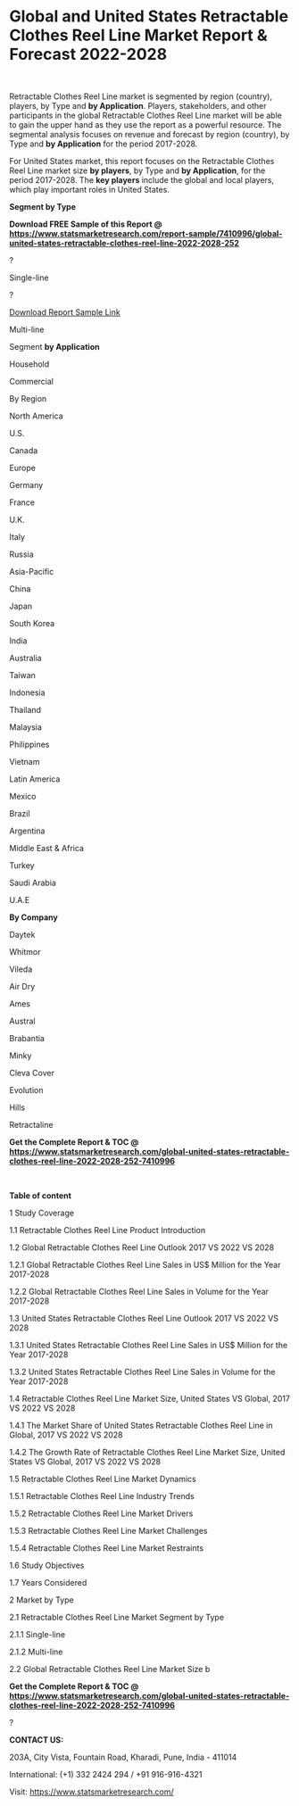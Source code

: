 <h1>Global and United States Retractable Clothes Reel Line Market Report & Forecast 2022-2028</h1><br/><p>Retractable Clothes Reel Line market is segmented by region (country), players, by Type and <strong>by Application</strong>. Players, stakeholders, and other participants in the global Retractable Clothes Reel Line market will be able to gain the upper hand as they use the report as a powerful resource. The segmental analysis focuses on revenue and forecast by region (country), by Type and <strong>by Application</strong> for the period 2017-2028.</p>
 
 
 
 <p>For United States market, this report focuses on the Retractable Clothes Reel Line market size <strong>by players</strong>, by Type and <strong>by Application</strong>, for the period 2017-2028. The <strong>key players</strong> include the global and local players, which play important roles in United States.</p>
 
 
 
 <p><strong>Segment by Type</strong></p>
 
 
 
 <div><b>Download FREE Sample of this Report @ <a href="https://www.statsmarketresearch.com/download-free-sample/7410996/global-united-states-retractable-clothes-reel-line-2022-2028-252">https://www.statsmarketresearch.com/report-sample/7410996/global-united-states-retractable-clothes-reel-line-2022-2028-252</a></b></div>
 
 
 
 <p>? </p>
 
 
 
 <p>Single-line</p>
 
 
 
 <p>? </p>
 
 
 
 <p><a href="https://www.statsmarketresearch.com/download-free-sample/7410996/global-united-states-retractable-clothes-reel-line-2022-2028-252">Download Report Sample Link</a></p>
 
 
 
 <p>Multi-line</p>
 
 
 
 <p>Segment <strong>by Application</strong></p>
 
 
 
 <p>Household</p>
 
 
 
 <p>Commercial</p>
 
 
 
 <p>By Region</p>
 
 
 
 <p>North America</p>
 
 
 
 <p>U.S.</p>
 
 
 
 <p>Canada</p>
 
 
 
 <p>Europe</p>
 
 
 
 <p>Germany</p>
 
 
 
 <p>France</p>
 
 
 
 <p>U.K.</p>
 
 
 
 <p>Italy</p>
 
 
 
 <p>Russia</p>
 
 
 
 <p>Asia-Pacific</p>
 
 
 
 <p>China</p>
 
 
 
 <p>Japan</p>
 
 
 
 <p>South Korea</p>
 
 
 
 <p>India</p>
 
 
 
 <p>Australia</p>
 
 
 
 <p>Taiwan</p>
 
 
 
 <p>Indonesia</p>
 
 
 
 <p>Thailand</p>
 
 
 
 <p>Malaysia</p>
 
 
 
 <p>Philippines</p>
 
 
 
 <p>Vietnam</p>
 
 
 
 <p>Latin America</p>
 
 
 
 <p>Mexico</p>
 
 
 
 <p>Brazil</p>
 
 
 
 <p>Argentina</p>
 
 
 
 <p>Middle East & Africa</p>
 
 
 
 <p>Turkey</p>
 
 
 
 <p>Saudi Arabia</p>
 
 
 
 <p>U.A.E</p>
 
 
 
 <p><strong>By Company</strong></p>
 
 
 
 <p>Daytek</p>
 
 
 
 <p>Whitmor</p>
 
 
 
 <p>Vileda</p>
 
 
 
 <p>Air Dry</p>
 
 
 
 <p>Ames</p>
 
 
 
 <p>Austral</p>
 
 
 
 <p>Brabantia</p>
 
 
 
 <p>Minky</p>
 
 
 
 <p>Cleva Cover</p>
 
 
 
 <p>Evolution</p>
 
 
 
 <p>Hills</p>
 
 
 
 <p>Retractaline</p>
 
 
 
 <div><b>Get the Complete Report & TOC @ <a href="https://www.statsmarketresearch.com/global-united-states-retractable-clothes-reel-line-2022-2028-252-7410996">https://www.statsmarketresearch.com/global-united-states-retractable-clothes-reel-line-2022-2028-252-7410996</a></b></div>
 
 
 
 <p><br />
 
 <b>Table of content</b></p>
 
 
 
 <p>1 Study Coverage<br />
 
 1.1 Retractable Clothes Reel Line Product Introduction<br />
 
 1.2 Global Retractable Clothes Reel Line Outlook 2017 VS 2022 VS 2028<br />
 
 1.2.1 Global Retractable Clothes Reel Line Sales in US$ Million for the Year 2017-2028<br />
 
 1.2.2 Global Retractable Clothes Reel Line Sales in Volume for the Year 2017-2028<br />
 
 1.3 United States Retractable Clothes Reel Line Outlook 2017 VS 2022 VS 2028<br />
 
 1.3.1 United States Retractable Clothes Reel Line Sales in US$ Million for the Year 2017-2028<br />
 
 1.3.2 United States Retractable Clothes Reel Line Sales in Volume for the Year 2017-2028<br />
 
 1.4 Retractable Clothes Reel Line Market Size, United States VS Global, 2017 VS 2022 VS 2028<br />
 
 1.4.1 The Market Share of United States Retractable Clothes Reel Line in Global, 2017 VS 2022 VS 2028<br />
 
 1.4.2 The Growth Rate of Retractable Clothes Reel Line Market Size, United States VS Global, 2017 VS 2022 VS 2028<br />
 
 1.5 Retractable Clothes Reel Line Market Dynamics<br />
 
 1.5.1 Retractable Clothes Reel Line Industry Trends<br />
 
 1.5.2 Retractable Clothes Reel Line Market Drivers<br />
 
 1.5.3 Retractable Clothes Reel Line Market Challenges<br />
 
 1.5.4 Retractable Clothes Reel Line Market Restraints<br />
 
 1.6 Study Objectives<br />
 
 1.7 Years Considered<br />
 
 2 Market by Type<br />
 
 2.1 Retractable Clothes Reel Line Market Segment by Type<br />
 
 2.1.1 Single-line<br />
 
 2.1.2 Multi-line<br />
 
 2.2 Global Retractable Clothes Reel Line Market Size b</p>
 
 
 
 <div><b>Get the Complete Report & TOC @ <a href="https://www.statsmarketresearch.com/global-united-states-retractable-clothes-reel-line-2022-2028-252-7410996">https://www.statsmarketresearch.com/global-united-states-retractable-clothes-reel-line-2022-2028-252-7410996</a></b></div>
 
 
 
 <p>? </p>
 
 
 
 <p><b>CONTACT US:</b><br />
 
 203A, City Vista, Fountain Road, Kharadi, Pune, India - 411014<br />
 
 International: (+1) 332 2424 294 / +91 916-916-4321<br />
 
 Visit: <a href="https://www.statsmarketresearch.com/">https://www.statsmarketresearch.com/</a></p>